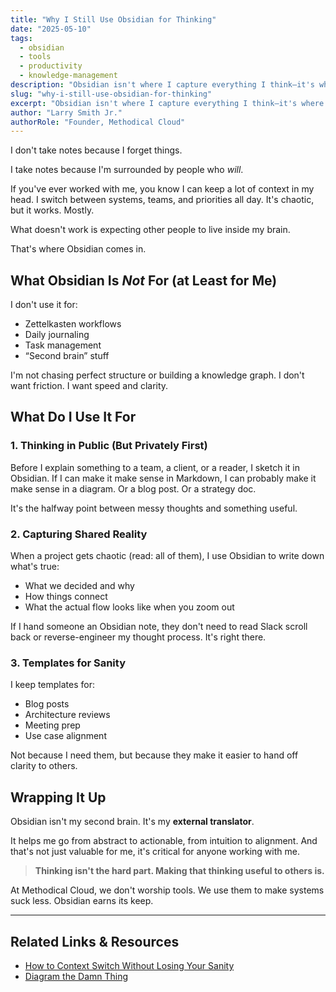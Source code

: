 ```yaml
---
title: "Why I Still Use Obsidian for Thinking"
date: "2025-05-10"
tags:
  - obsidian
  - tools
  - productivity
  - knowledge-management
description: "Obsidian isn't where I capture everything I think—it's where I clarify the things I need others to understand. That distinction makes all the difference."
slug: "why-i-still-use-obsidian-for-thinking"
excerpt: "Obsidian isn't where I capture everything I think—it's where I clarify the things I need others to understand. That distinction makes all the difference."
author: "Larry Smith Jr."
authorRole: "Founder, Methodical Cloud"
---
```


I don't take notes because I forget things.

I take notes because I'm surrounded by people who *will*.

If you've ever worked with me, you know I can keep a lot of context in my head. I switch between systems, teams, and priorities all day. It's chaotic, but it works. Mostly.

What doesn't work is expecting other people to live inside my brain.

That's where Obsidian comes in.

## What Obsidian Is *Not* For (at Least for Me)

I don't use it for:

- Zettelkasten workflows
- Daily journaling
- Task management
- “Second brain” stuff

I'm not chasing perfect structure or building a knowledge graph. I don't want friction. I want speed and clarity.

## What Do I Use It For

### 1. Thinking in Public (But Privately First)

Before I explain something to a team, a client, or a reader, I sketch it in Obsidian. If I can make it make sense in Markdown, I can probably make it make sense in a diagram. Or a blog post. Or a strategy doc.

It's the halfway point between messy thoughts and something useful.

### 2. Capturing Shared Reality

When a project gets chaotic (read: all of them), I use Obsidian to write down what's true:

- What we decided and why
- How things connect
- What the actual flow looks like when you zoom out

If I hand someone an Obsidian note, they don't need to read Slack scroll back or reverse-engineer my thought process. It's right there.

### 3. Templates for Sanity

I keep templates for:

- Blog posts
- Architecture reviews
- Meeting prep
- Use case alignment

Not because I need them, but because they make it easier to hand off clarity to others.

## Wrapping It Up

Obsidian isn't my second brain. It's my **external translator**.

It helps me go from abstract to actionable, from intuition to alignment. And that's not just valuable for me, it's critical for anyone working with me.

> **Thinking isn't the hard part. Making that thinking useful to others is.**

At Methodical Cloud, we don't worship tools. We use them to make systems suck less.
Obsidian earns its keep.

---

## Related Links & Resources

- [How to Context Switch Without Losing Your Sanity](/blog/how-to-context-switch-without-losing-your-sanity)
- [Diagram the Damn Thing](/blog/diagram-the-damn-thing)
